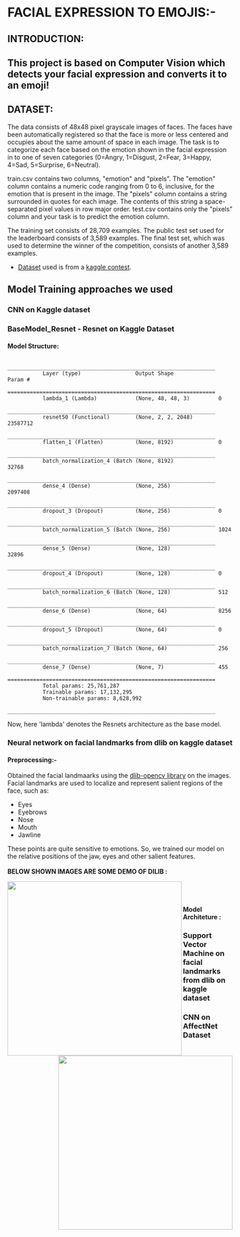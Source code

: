 
# FACIAL EXPRESSION TO EMOJIS:- 

<h2>INTRODUCTION:<h2>
 This project is based on Computer Vision which detects your facial expression and converts it to an emoji!<br>
 
<h2>DATASET:</h2>
 The data consists of 48x48 pixel grayscale images of faces. The faces have been automatically registered so that the face is more or less centered and occupies about the same amount of space in each image. The task is to categorize each face based on the emotion shown in the facial expression in to one of seven categories (0=Angry, 1=Disgust, 2=Fear, 3=Happy, 4=Sad, 5=Surprise, 6=Neutral).

train.csv contains two columns, "emotion" and "pixels". The "emotion" column contains a numeric code ranging from 0 to 6, inclusive, for the emotion that is present in the image. The "pixels" column contains a string surrounded in quotes for each image. The contents of this string a space-separated pixel values in row major order. test.csv contains only the "pixels" column and your task is to predict the emotion column.

The training set consists of 28,709 examples. The public test set used for the leaderboard consists of 3,589 examples. The final test set, which was used to determine the winner of the competition, consists of another 3,589 examples.


 * [Dataset](https://drive.google.com/drive/folders/1H8mDV5qPHQOWSlVAil6mivBkHJx9YcDi?usp=sharing) used is from a [kaggle contest](
https://www.kaggle.com/c/challenges-in-representation-learning-facial-expression-recognition-challenge/data).

 
 
 ## Model Training approaches we used
<h3><B>CNN on Kaggle dataset</B></h3>
<h3><B>BaseModel_Resnet - Resnet on Kaggle Dataset</B></h3>
 
 <h4>Model Structure: </h4>
 
                _________________________________________________________________
               Layer (type)                 Output Shape              Param #   
               =================================================================
               lambda_1 (Lambda)            (None, 48, 48, 3)         0         
               _________________________________________________________________
               resnet50 (Functional)        (None, 2, 2, 2048)        23587712  
               _________________________________________________________________
               flatten_1 (Flatten)          (None, 8192)              0         
               _________________________________________________________________
               batch_normalization_4 (Batch (None, 8192)              32768     
               _________________________________________________________________
               dense_4 (Dense)              (None, 256)               2097408   
               _________________________________________________________________
               dropout_3 (Dropout)          (None, 256)               0         
               _________________________________________________________________
               batch_normalization_5 (Batch (None, 256)               1024      
               _________________________________________________________________
               dense_5 (Dense)              (None, 128)               32896     
               _________________________________________________________________
               dropout_4 (Dropout)          (None, 128)               0         
               _________________________________________________________________
               batch_normalization_6 (Batch (None, 128)               512       
               _________________________________________________________________
               dense_6 (Dense)              (None, 64)                8256      
               _________________________________________________________________
               dropout_5 (Dropout)          (None, 64)                0         
               _________________________________________________________________
               batch_normalization_7 (Batch (None, 64)                256       
               _________________________________________________________________
               dense_7 (Dense)              (None, 7)                 455       
               =================================================================
               Total params: 25,761,287
               Trainable params: 17,132,295
               Non-trainable params: 8,628,992
               _________________________________________________________________
 
 Now, here 'lambda' denotes the Resnets architecture as the base model.
  
<h3><B>Neural network on facial landmarks from dlib on kaggle dataset</B></h3>
  
 <h4> Preprocessing:-</h4>
 
Obtained the facial landmaarks using the [dlib-opencv library](https://www.pyimagesearch.com/2017/04/03/facial-landmarks-dlib-opencv-python/) on the images. Facial landmarks are used to localize and represent salient regions of the face, such as:


 * Eyes<br>
 * Eyebrows<br>
 * Nose<br>
 * Mouth<br>
 * Jawline<br>

 These points are quite sensitive to emotions. So, we trained our model on the relative positions of the jaw, eyes and other salient features.<br><br>
 <B>BELOW SHOWN IMAGES ARE SOME DEMO OF DILIB :</B><br>
 
 <img src = "https://github.com/AYUSH-ISHAN/Emoji_Prediction_Project/blob/main/facial_landmarks_example_01_result.jpg" height = "390" width = "390" align = "left">
 <img src = "https://github.com/AYUSH-ISHAN/Emoji_Prediction_Project/blob/main/Visualizing-the-68-facial-landmark-coordinates-from-Dlib-landmark-detector-1_Q640.jpg" height = "390" wodth = "390" align = "right"><br>
 <br>
<h4>Model Architeture : 
<h3><B>Support Vector Machine on facial landmarks from dlib on kaggle dataset</B></h3>
<h3><B>CNN on AffectNet Dataset</B></h3>
  


 
 
